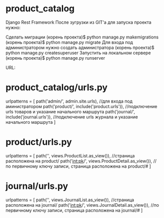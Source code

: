 # product_catalog
Django Rest Framework
После зугрузки из GIT'a для запуска проекта нужно:

Сделать миграции 
(корень проекта)$ python manage.py makemigrations
(корень проекта)$ python manage.py migrate
Для входа под администратором нужно создать администратора
(корень проекта)$ python manage.py createsuperuser
Запустить на локальном сервере
(корень проекта)$ python manage.py runserver

URL:
# product_catalog/urls.py

urlpatterns = [
    path('admin/', admin.site.urls), //для входа под аминистратором
    path('product/', include('product.urls')), //подключение urls товаров и указание начального маршрута
    path('journal/', include('journal.urls')), //подключение urls журнала и указание начального маршрута
]

# product/urls.py

urlpatterns = [
    path('', views.ProductList.as_view()), //страница расположена на product/
    path('<int:pk>/', views.ProductDetail.as_view()), //по первичному ключу записи, страница расположена на product/# 
]

# journal/urls.py

urlpatterns = [
    path('', views.JournalList.as_view()), //страница расположена на journal/
    path('<int:pk>/', views.JournalDetail.as_view()), //по первичному ключу записи, страница расположена на journal/# 
]
